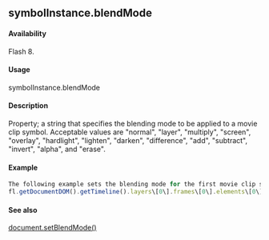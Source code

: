 ## symbolInstance.blendMode

#### Availability

Flash 8.

#### Usage

symbolInstance.blendMode

#### Description

Property; a string that specifies the blending mode to be applied to a movie clip symbol. Acceptable values are "normal", "layer", "multiply", "screen", "overlay", "hardlight", "lighten", "darken", "difference", "add", "subtract", "invert", "alpha", and "erase".

#### Example

```javascript
The following example sets the blending mode for the first movie clip symbol in the first frame on the first level to add:
fl.getDocumentDOM().getTimeline().layers\[0\].frames\[0\].elements\[0\].blendMode = "add";

```
#### See also

[document.setBlendMode()](#!AdobeDocs/developers-animatesdk-docs/master/Document_object/docum460.md)

